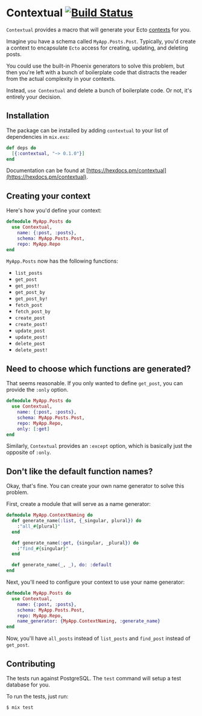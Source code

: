 # Contextual [![Build Status](https://travis-ci.org/rzane/contextual.svg?branch=master)](https://travis-ci.org/rzane/contextual)

`Contextual` provides a macro that will generate your Ecto [contexts](https://hexdocs.pm/phoenix/contexts.html) for you.

Imagine you have a schema called `MyApp.Posts.Post`. Typically, you'd create a context
to encapsulate `Ecto` access for creating, updating, and deleting posts.

You could use the built-in Phoenix generators to solve this problem, but then you're
left with a bunch of boilerplate code that distracts the reader from the
actual complexity in your contexts.

Instead, `use Contextual` and delete a bunch of boilerplate code. Or not, it's entirely your decision.

## Installation

The package can be installed by adding `contextual` to your list of dependencies in `mix.exs`:

```elixir
def deps do
  [{:contextual, "~> 0.1.0"}]
end
```

Documentation can be found at [https://hexdocs.pm/contextual](https://hexdocs.pm/contextual).

## Creating your context

Here's how you'd define your context:

```elixir
defmodule MyApp.Posts do
  use Contextual,
    name: {:post, :posts},
    schema: MyApp.Posts.Post,
    repo: MyApp.Repo
end
```

`MyApp.Posts` now has the following functions:

* `list_posts`
* `get_post`
* `get_post!`
* `get_post_by`
* `get_post_by!`
* `fetch_post`
* `fetch_post_by`
* `create_post`
* `create_post!`
* `update_post`
* `update_post!`
* `delete_post`
* `delete_post!`

## Need to choose which functions are generated?

That seems reasonable. If you only wanted to define `get_post`, you can provide the `:only` option.

```elixir
defmodule MyApp.Posts do
  use Contextual,
    name: {:post, :posts},
    schema: MyApp.Posts.Post,
    repo: MyApp.Repo,
    only: [:get]
end
```

Similarly, `Contextual` provides an `:except` option, which is basically just the opposite of `:only`.

## Don't like the default function names?

Okay, that's fine. You can create your own name generator to solve this problem.

First, create a module that will serve as a name generator:

```elixir
defmodule MyApp.ContextNaming do
  def generate_name(:list, {_singular, plural}) do
    :"all_#{plural}"
  end

  def generate_name(:get, {singular, _plural}) do
    :"find_#{singular}"
  end

  def generate_name(_, _), do: :default
end
```

Next, you'll need to configure your context to use your name generator:

```elixir
defmodule MyApp.Posts do
  use Contextual,
    name: {:post, :posts},
    schema: MyApp.Posts.Post,
    repo: MyApp.Repo,
    name_generator: {MyApp.ContextNaming, :generate_name}
end
```

Now, you'll have `all_posts` instead of `list_posts` and `find_post` instead of `get_post`.

## Contributing

The tests run against PostgreSQL. The `test` command will setup a test database for you.

To run the tests, just run:

    $ mix test
